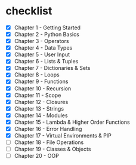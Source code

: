 # checklist

- [x] Chapter 1 - Getting Started
- [x] Chapter 2 - Python Basics
- [x] Chapter 3 - Operators
- [x] Chapter 4 - Data Types
- [x] Chapter 5 - User Input
- [x] Chapter 6 - Lists & Tuples
- [x] Chapter 7 - Dictionaries & Sets
- [x] Chapter 8 - Loops
- [x] Chapter 9 - Functions
- [x] Chapter 10 - Recursion
- [x] Chapter 11 - Scope
- [x] Chapter 12 - Closures
- [x] Chapter 13 - Strings
- [x] Chapter 14 - Modules
- [x] Chapter 15 - Lambda & Higher Order Functions
- [x] Chapter 16 - Error Handling
- [x] Chapter 17 - Virtual Environments & PIP
- [ ] Chapter 18 - File Operations
- [ ] Chapter 19 - Classes & Objects
- [ ] Chapter 20 - OOP
